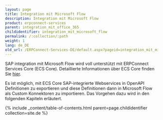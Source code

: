 ```yaml
---
layout: page
title: Integration mit Microsoft Flow
description: Integration mit Microsoft Flow
product: erpconnect-services
parent: integration_mit_office_365
childidentifier: integration_mit_microsoft_flow
permalink: /:collection/:path
weight: 1
lang: de_DE
old_url: /ERPConnect-Services-DE/default.aspx?pageid=integration_mit_microsoft_flow
---
```


SAP integration mit Microsoft Flow wird voll unterstützt mit ERPConnect Services Core (ECS Core). Detaillierte Informationen über ECS Core finden Sie [hier](../../).

Es ist möglich, mit ECS Core SAP-integrierte Webservices in OpenAPI Definitionen zu exportieren und diese Definitionen dann in Microsoft Flow als Custom Konnektoren zu importieren. Das Vorgehen dazu wird in den folgenden Kapiteln erläutert. 

{% include _content/table-of-contents.html parent=page.childidentifier collection=site.de %}